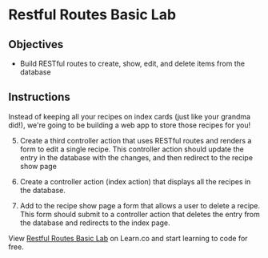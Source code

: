 # Restful Routes Basic Lab

## Objectives

- Build RESTful routes to create, show, edit, and delete items from the
  database

## Instructions

Instead of keeping all your recipes on index cards (just like your grandma
did!), we're going to be building a web app to store those recipes for you!

<!-- 1.  Create a new table in the database to store the recipes. Recipes should have
    a `name`, `ingredients` (which can be written as one string containing all the
    ingredients), and `cook_time`.

2.  Make sure you have a corresponding model for your recipes. -->
<!-- 
3.  In the `application_controller.rb`, set up a controller action that will
    render a form to create a new recipe. This controller action should create and
    save this new recipe to the database. -->

<!-- 4.  Again in the `application_controller.rb`, create a controller action that
    uses RESTful routes to display a single recipe. -->

5.  Create a third controller action that uses RESTful routes and renders a form
    to edit a single recipe. This controller action should update the entry in the
    database with the changes, and then redirect to the recipe show page

6.  Create a controller action (index action) that displays all the recipes in
    the database.

7.  Add to the recipe show page a form that allows a user to delete a recipe.
    This form should submit to a controller action that deletes the entry from the
    database and redirects to the index page.

<p data-visibility='hidden'>View <a href='https://learn.co/lessons/sinatra-restful-routes-lab' title='Restful Routes Basic Lab'>Restful Routes Basic Lab</a> on Learn.co and start learning to code for free.</p>
